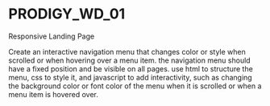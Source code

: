 # PRODIGY_WD_01
Responsive Landing Page

Create an interactive navigation menu that changes color or style when scrolled or when hovering over a menu item. the navigation menu should have a fixed position and be visible on all pages. use html to structure the menu, css to style it, and javascript to add interactivity, such as changing the background color or font color of the menu when it is scrolled or when a menu item is hovered over.

